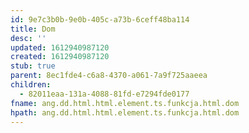 ```yaml
---
id: 9e7c3b0b-9e0b-405c-a73b-6ceff48ba114
title: Dom
desc: ''
updated: 1612940987120
created: 1612940987120
stub: true
parent: 8ec1fde4-c6a8-4370-a061-7a9f725aaeea
children:
  - 82011eaa-131a-4088-81fd-e7294fde0177
fname: ang.dd.html.html.element.ts.funkcja.html.dom
hpath: ang.dd.html.html.element.ts.funkcja.html.dom
---
```



